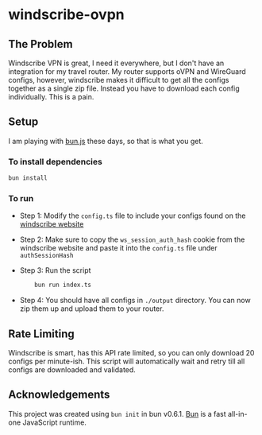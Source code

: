 # windscribe-ovpn

## The Problem

Windscribe VPN is great, I need it everywhere, but I don't have an integration for my travel router. My router supports oVPN and WireGuard configs, however, windscribe makes it difficult to get all the configs together as a single zip file. Instead you have to download each config individually. This is a pain.

## Setup

I am playing with [bun.js](https://bun.sh/) these days, so that is what you get.

### To install dependencies

```bash
bun install
```

### To run

- Step 1: Modify the `config.ts` file to include your configs found on the [windscribe website](https://windscribe.com/getconfig/openvpn)
- Step 2: Make sure to copy the `ws_session_auth_hash` cookie from the windscribe website and paste it into the `config.ts` file under `authSessionHash`
- Step 3: Run the script

    ```bash
        bun run index.ts
    ```

- Step 4: You should have all configs in `./output` directory. You can now zip them up and upload them to your router.

## Rate Limiting

Windscribe is smart, has this API rate limited, so you can only download 20 configs per minute-ish. This script will automatically wait and retry till all configs are downloaded and validated.

## Acknowledgements

This project was created using `bun init` in bun v0.6.1. [Bun](https://bun.sh) is a fast all-in-one JavaScript runtime.
